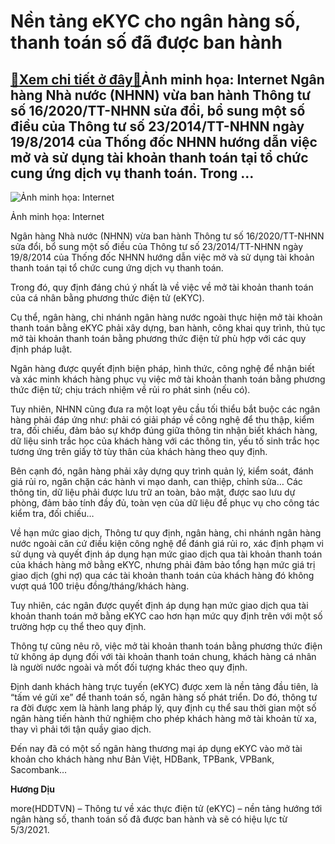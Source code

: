 Nền tảng eKYC cho ngân hàng số, thanh toán số đã được ban hành
==============================================================

[:gift:Xem chi tiết ở đây:gift:](https://hddtvn.com/nen-tang-ekyc-cho-ngan-hang-so-thanh-toan-so-da-duoc-ban-hanh/)Ảnh minh họa: Internet Ngân hàng Nhà nước (NHNN) vừa ban hành Thông tư số 16/2020/TT-NHNN sửa đổi, bổ sung một số điều của Thông tư số 23/2014/TT-NHNN ngày 19/8/2014 của Thống đốc NHNN hướng dẫn việc mở và sử dụng tài khoản thanh toán tại tổ chức cung ứng dịch vụ thanh toán. Trong …
-------------------------------------------------------------------------------------------------------------------------------------------------------------------------------------------------------------------------------------------------------------------------------------------





![Ảnh minh họa: Internet](https://hddtvn.com/wp-content/uploads/2021/01/0525_mobile-payment-1552464378041968297282-crop-1552464391206720335815.png "Ảnh minh họa: Internet")


Ảnh minh họa: Internet



Ngân hàng Nhà nước (NHNN) vừa ban hành Thông tư số 16/2020/TT-NHNN sửa đổi, bổ sung một số điều của Thông tư số 23/2014/TT-NHNN ngày 19/8/2014 của Thống đốc NHNN hướng dẫn việc mở và sử dụng tài khoản thanh toán tại tổ chức cung ứng dịch vụ thanh toán.


Trong đó, quy định đáng chú ý nhất là về việc về mở tài khoản thanh toán của cá nhân bằng phương thức điện tử (eKYC).


Cụ thể, ngân hàng, chi nhánh ngân hàng nước ngoài thực hiện mở tài khoản thanh toán bằng eKYC phải xây dựng, ban hành, công khai quy trình, thủ tục mở tài khoản thanh toán bằng phương thức điện tử phù hợp với các quy định pháp luật.


Ngân hàng được quyết định biện pháp, hình thức, công nghệ để nhận biết và xác minh khách hàng phục vụ việc mở tài khoản thanh toán bằng phương thức điện tử; chịu trách nhiệm về rủi ro phát sinh (nếu có).


Tuy nhiên, NHNN cũng đưa ra một loạt yêu cầu tối thiểu bắt buộc các ngân hàng phải đáp ứng như: phải có giải pháp về công nghệ để thu thập, kiểm tra, đối chiếu, đảm bảo sự khớp đúng giữa thông tin nhận biết khách hàng, dữ liệu sinh trắc học của khách hàng với các thông tin, yếu tố sinh trắc học tương ứng trên giấy tờ tùy thân của khách hàng theo quy định.


Bên cạnh đó, ngân hàng phải xây dựng quy trình quản lý, kiểm soát, đánh giá rủi ro, ngăn chặn các hành vi mạo danh, can thiệp, chỉnh sửa… Các thông tin, dữ liệu phải được lưu trữ an toàn, bảo mật, được sao lưu dự phòng, đảm bảo tính đầy đủ, toàn vẹn của dữ liệu để phục vụ cho công tác kiểm tra, đối chiếu…


Về hạn mức giao dịch, Thông tư quy định, ngân hàng, chi nhánh ngân hàng nước ngoài căn cứ điều kiện công nghệ để đánh giá rủi ro, xác định phạm vi sử dụng và quyết định áp dụng hạn mức giao dịch qua tài khoản thanh toán của khách hàng mở bằng eKYC, nhưng phải đảm bảo tổng hạn mức giá trị giao dịch (ghi nợ) qua các tài khoản thanh toán của khách hàng đó không vượt quá 100 triệu đồng/tháng/khách hàng.


Tuy nhiên, các ngân được quyết định áp dụng hạn mức giao dịch qua tài khoản thanh toán mở bằng eKYC cao hơn hạn mức quy định trên với một số trường hợp cụ thể theo quy định.


Thông tự cũng nêu rõ, việc mở tài khoản thanh toán bằng phương thức điện tử không áp dụng đối với tài khoản thanh toán chung, khách hàng cá nhân là người nước ngoài và mốt đối tượng khác theo quy định.


Định danh khách hàng trực tuyến (eKYC) được xem là nền tảng đầu tiên, là “tấm vé gửi xe” để thanh toán số, ngân hàng số phát triển. Do đó, thông tư ra đời được xem là hành lang pháp lý, quy định cụ thể sau thời gian một số ngân hàng tiến hành thử nghiệm cho phép khách hàng mở tài khoản từ xa, thay vì phải tới tận quầy giao dịch.


Đến nay đã có một số ngân hàng thương mại áp dụng eKYC vào mở tài khoản cho khách hàng như Bản Việt, HDBank, TPBank, VPBank, Sacombank…




**Hương Dịu**



more(HDDTVN) – Thông tư về xác thực điện tử (eKYC) – nền tảng hướng tới ngân hàng số, thanh toán số đã được ban hành và sẽ có hiệu lực từ 5/3/2021.

